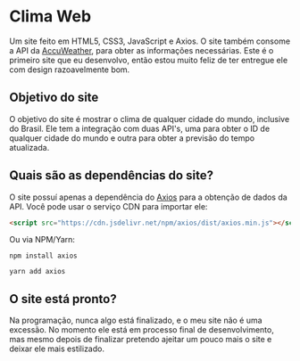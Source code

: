 # Clima Web
Um site feito em HTML5, CSS3, JavaScript e Axios. O site também consome a API da [AccuWeather](https://developer.accuweather.com/), para obter as informações necessárias. Este é o primeiro site que eu desenvolvo, então estou muito feliz de ter entregue ele com design razoavelmente bom.

## Objetivo do site
O objetivo do site é mostrar o clima de qualquer cidade do mundo, inclusive do Brasil. Ele tem a integração com duas API's, uma para obter o ID de qualquer cidade do mundo e outra para obter a previsão do tempo atualizada.

## Quais são as dependências do site?
O site possuí apenas a dependência do [Axios](https://github.com/axios/axios) para a obtenção de dados da API. Você pode usar o serviço CDN para importar ele:
```html
<script src="https://cdn.jsdelivr.net/npm/axios/dist/axios.min.js"></script>
```
Ou via NPM/Yarn:
```
npm install axios
```
```
yarn add axios
```

## O site está pronto?
Na programação, nunca algo está finalizado, e o meu site não é uma excessão. No momento ele está em processo final de desenvolvimento, mas mesmo depois de finalizar pretendo ajeitar um pouco mais o site e deixar ele mais estilizado.
